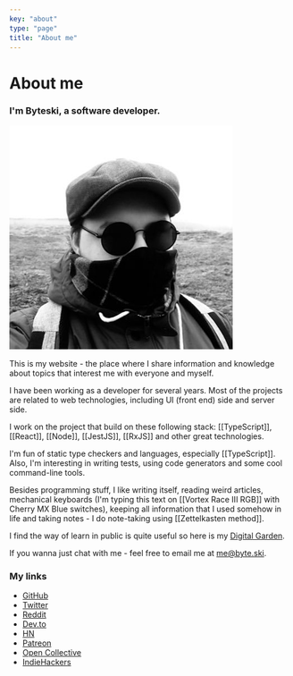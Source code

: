 ```yaml
---
key: "about"
type: "page"
title: "About me"
---
```


# About me

### I'm Byteski, a software developer.

![photo](/Images/avatar.jpg)

This is my website - the place where I share information and knowledge about topics that interest me with everyone and myself.

I have been working as a developer for several years. Most of the projects are related to web technologies, including UI (front end) side and server side.

I work on the project that build on these following stack: [[TypeScript]], [[React]], [[Node]], [[JestJS]], [[RxJS]] and other great technologies.

I'm fun of static type checkers and languages, especially [[TypeScript]]. Also, I'm interesting in writing tests, using code generators and some cool command-line tools.

Besides programming stuff, I like writing itself, reading weird articles, mechanical keyboards (I'm typing this text on [[Vortex Race III RGB]] with Cherry MX Blue switches), keeping all information that I used somehow in life and taking notes - I do note-taking using [[Zettelkasten method]].

I find the way of learn in public is quite useful so here is my [Digital Garden](/notes).

If you wanna just chat with me - feel free to email me at [me@byte.ski](mailto:me@byte.ski).

### My links

- [GitHub](https://github.com/byteski)
- [Twitter](https://twitter.com/byteski)
- [Reddit](https://www.reddit.com/user/thebyteski)
- [Dev.to](https://dev.to/byteski)
- [HN](https://news.ycombinator.com/user?id=byteski)
- [Patreon](https://www.patreon.com/byteski)
- [Open Collective](https://opencollective.com/byteski)
- [IndieHackers](https://www.indiehackers.com/byteski)

